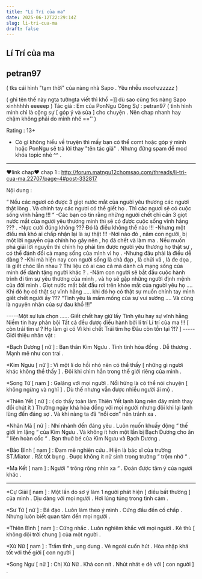 ```yaml
---
title: "Lí Trí của ma"
date: 2025-06-12T22:29:14Z
slug: li-tri-cua-ma
draft: false
---
```


## Lí Trí của ma

## petran97

( tks cái hình "tạm thời" của nàng nhà Sapo . Yêu nhều *moahzzzzzz* )
 


	
	

 
 
 
 
 
 
( ghi tên thế này ngta tưởngta viết thì khổ =]] dù sao cũng tks nàng  Sapo xinhhhhh eeeeep )
Tác giả : Em của PonNgu
Cộng Sự : petran97 ( tình hình mình chỉ là cộng sự [ góp ý và sửa ] cho chuyện . Nên chap nhanh hay chậm không phải do mình nhé =='' )
 
Rating : 13+
- Có gì không hiểu về truyện thì mấy bạn có thể comt hoặc góp ý  mình hoặc PonNgu sẽ trả lời thay "tên tác giả" . Nhưng đừng spam để mod khóa topic nhé ^^ . 
-----
 
 
 
 
♥link chap♥
 chap 1 : http://forum.matngu12chomsao.com/threads/li-tri-cua-ma.22707/page-4#post-332817
 
 
 
 
Nội dung : 
 
“ Nếu các ngươi có được 3 giọt nước mắt của người yêu thương các ngươi thật lòng . Và chính tay các ngươi có thể giết họ . Thì các ngươi sẽ có cuộc sống vĩnh hằng !!! “
-Các bạn có tin rằng những người chết chỉ cần 3 giọt nước mắt của người yêu thương mình thì sẽ có được cuộc sống vĩnh hằng ??? . 
-Nực cười đúng không ??? Đó là điều không thể nào !!!
-Nhưng một điều mà khó ai chấp nhận lại là sự thật !!! 
-Nơi nào đó , năm con người, bị một lời nguyền của chính họ gây nên , họ đã chết và làm ma . Nếu muốn phá giải lời nguyền thì chính họ phải tìm được người yêu thương họ thật sự , có thể đánh đổi cả mạng sống của mình vì họ . 
-Nhưng đâu phải là điều dễ dàng ? 
-Khi mà hiện nay con người sống là chà đạp , là chửi vả , là đe dọa , là giết chóc lẫn nhau ? Thì liệu có ai cao cả mà dành cả mạng sống của mình để dành tặng người khác ? . 
-Năm con người sẽ bắt đầu cuộc hành trình đi tìm sự yêu thương của mình , và họ sẽ gặp những người định mệnh của đời mình . Giọt nước mắt bắt đầu rơi trên khóe mắt của người yêu họ …. Khi đó họ có thật sự vĩnh hằng ….. khi đó họ có thật sự muốn chính tay mình giết chết người ấy ??? 
“Tình yêu là mầm mống của sự vui sướng …. Và cũng là nguyên nhân của sự đau khổ !!!”
 
-----Một sự lựa chọn ...... Giết chết hay giữ lấy Tình yêu hay sự vĩnh hằng Niềm tin hay phản bội Tất cả đều được điều hành bởi lí trí Lí trí của ma !!! [ còn trái tim ư ? Họ làm gì có Vì khi chết Trái tim họ Đâu còn tồn tại ?!? ] -----
Giới thiệu nhân vật :
 
*Bạch Dương [ nữ ] : 
Bạn thân Kim Ngưu . Tính tình hòa đồng . Dễ thương . Mạnh mẽ như con trai . 

 
 
*Kim Ngưu [ nữ ] : 
Vì một lí do hồi nhỏ nên có thể thấy [ những gì người khác không thể thấy ] . Đôi khi chìm hẳn trong thế giới riêng của mình . 

 
 
*Song Tử [ nam ] : 
Galăng với mọi người . Nổi hứng là có thể nói chuyện [ không ngừng và nghĩ ] . Dù thế nhưng vẫn được nhiều người ái mộ . 

 
 
*Thiên Yết [ nữ ] : ( do thấy toàn làm Thiên Yết lạnh lùng nên đây mình thay đổi chút ít ) 
Thường ngày khá hòa đồng với mọi người nhưng đôi khi lại lạnh lùng đến đáng sợ . Và khi nàng ta đã “nổi cơn” nên tránh xa . 

 
 
*Nhân Mã [ nữ ] : 
Nhí nhảnh đến đáng yêu . Luôn muốn khuấy động “ thế giới im lặng “ của Kim Ngưu . Và không ít hơn một lần bị Bạch Dương cho ăn “ liên hoàn cốc “ . Bạn thuở bé của Kim Ngưu và Bạch Dương . 

 
 
*Bảo Bình [ nam ] : 
Đam mê nghiên cứu . Hiện là bác sĩ của trường ST.Miator . Rất tốt bụng . Được không ít nữ sinh trong trường “ trộm nhớ “ . 

 
 
*Ma Kết [ nam ] : 
Người “ trông rộng nhìn xa “ . Đoán được tâm ý của người khác . 

 
------
*Cự Giải [ nam ] : 
Một lần do sơ ý làm 1 người phát hiện [ điều bất thường ] của mình . Dịu dàng với mọi người . Hơi lúng túng trong tình cảm . 

 
 
*Sư Tử [ nữ ] : 
Bá đạo . Luôn làm theo ý mình . Cứng đầu đến cố chấp . Nhưng luôn biết quan tâm đến mọi người . 

 
 
*Thiên Bình [ nam ] : 
Cứng nhắc . Luôn nghiêm khắc với mọi người . Kẻ thù [ không đội trời chung ] của một người . 

 
 
*Xử Nữ [ nam ] : 
Trầm tĩnh , ung dung . Vẻ ngoài cuốn hút . Hòa nhập khá tốt với thế giới [ con người ] 

 
 
 
*Song Ngư [ nữ ] : 
Chị Xử Nữ . Khá con nít . Nhút nhát e dè với [ con người ] .